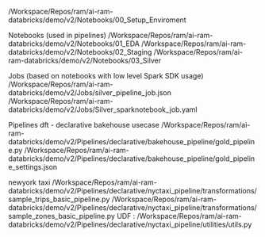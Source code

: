 /Workspace/Repos/ram/ai-ram-databricks/demo/v2/Notebooks/00_Setup_Enviroment


Notebooks (used in pipelines)
/Workspace/Repos/ram/ai-ram-databricks/demo/v2/Notebooks/01_EDA
/Workspace/Repos/ram/ai-ram-databricks/demo/v2/Notebooks/02_Staging
/Workspace/Repos/ram/ai-ram-databricks/demo/v2/Notebooks/03_Silver

Jobs (based on notebooks with low level Spark SDK usage) 
/Workspace/Repos/ram/ai-ram-databricks/demo/v2/Jobs/silver_pipeline_job.json
/Workspace/Repos/ram/ai-ram-databricks/demo/v2/Jobs/Silver_sparknotebook_job.yaml 

Pipelines dft - declarative 
bakehouse usecase
/Workspace/Repos/ram/ai-ram-databricks/demo/v2/Pipelines/declarative/bakehouse_pipeline/gold_pipeline.py
/Workspace/Repos/ram/ai-ram-databricks/demo/v2/Pipelines/declarative/bakehouse_pipeline/gold_pipeline_settings.json

newyork taxi
/Workspace/Repos/ram/ai-ram-databricks/demo/v2/Pipelines/declarative/nyctaxi_pipeline/transformations/sample_trips_basic_pipeline.py
/Workspace/Repos/ram/ai-ram-databricks/demo/v2/Pipelines/declarative/nyctaxi_pipeline/transformations/sample_zones_basic_pipeline.py
UDF : /Workspace/Repos/ram/ai-ram-databricks/demo/v2/Pipelines/declarative/nyctaxi_pipeline/utilities/utils.py





